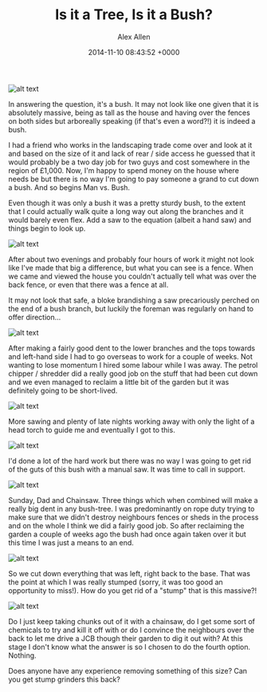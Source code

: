 ﻿---
layout: post
title: "Is it a Tree, Is it a Bush?"
date: 2014-11-10 08:43:52 +0000
comments: true
categories: Garden
author: Alex Allen
---

![alt text](https://allenar.github.com/images/IMG_21.JPG "Before")

In answering the question, it's a bush. It may not look like one given that it is absolutely massive, being as tall as the house and having over the fences on both sides but arboreally speaking (if that's even a word?!) it is indeed a bush.

I had a friend who works in the landscaping trade come over and look at it and based on the size of it and lack of rear / side access he guessed that it would probably be a two day job for two guys and cost somewhere in the region of £1,000. Now, I'm happy to spend money on the house where needs be but there is no way I'm going to pay someone a grand to cut down a bush. And so begins Man vs. Bush.

Even though it was only a bush it was a pretty sturdy bush, to the extent that I could actually walk quite a long way out along the branches and it would barely even flex. Add a saw to the equation (albeit a hand saw) and things begin to look up.

![alt text](https://allenar.github.com/images/IMG_22.JPG "Man Plus Saw")

After about two evenings and probably four hours of work it might not look like I've made that big a difference, but what you can see is a fence. When we came and viewed the house you couldn't actually tell what was over the back fence, or even that there was a fence at all.

It may not look that safe, a bloke brandishing a saw precariously perched on the end of a bush branch, but luckily the foreman was regularly on hand to offer direction...

![alt text](https://allenar.github.com/images/IMG_23.JPG "Beware the Foreman!")

After making a fairly good dent to the lower branches and the tops towards and left-hand side I had to go overseas to work for a couple of weeks. Not wanting to lose momentum I hired some labour while I was away. The petrol chipper / shredder did a really good job on the stuff that had been cut down and we even managed to reclaim a little bit of the garden but it was definitely going to be short-lived.

![alt text](https://allenar.github.com/images/IMG_24.JPG "Labour")

More sawing and plenty of late nights working away with only the light of a head torch to guide me and eventually I got to this.

![alt text](https://allenar.github.com/images/IMG_25.JPG "Getting there")

I'd done a lot of the hard work but there was no way I was going to get rid of the guts of this bush with a manual saw. It was time to call in support. 

![alt text](https://allenar.github.com/images/IMG_26.JPG "Tree Guys")

Sunday, Dad and Chainsaw. Three things which when combined will make a really big dent in any bush-tree. I was predominantly on rope duty trying to make sure that we didn't destroy neighbours fences or sheds in the process and on the whole I think we did a fairly good job. So after reclaiming the garden a couple of weeks ago the bush had once again taken over it but this time I was just a means to an end.

![alt text](https://allenar.github.com/images/IMG_27.JPG "Piles")

So we cut down everything that was left, right back to the base. That was the point at which I was really stumped (sorry, it was too good an opportunity to miss!). How do you get rid of a "stump" that is this massive?!

![alt text](https://allenar.github.com/images/IMG_27.JPG "Stumped")

Do I just keep taking chunks out of it with a chainsaw, do I get some sort of chemicals to try and kill it off with or do I convince the neighbours over the back to let me drive a JCB though their garden to dig it out with? At this stage I don't know what the answer is so I chosen to do the fourth option. Nothing.

Does anyone have any experience removing something of this size? Can you get stump grinders this back?
